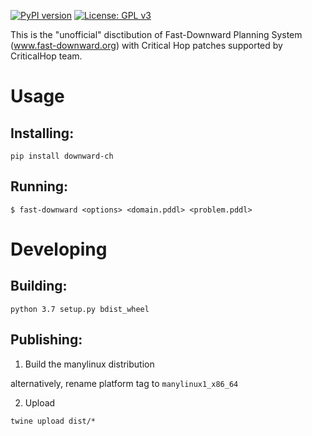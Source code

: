 [![PyPI version](https://badge.fury.io/py/downward-ch.svg)](https://badge.fury.io/py/downward-ch) [![License: GPL v3](https://img.shields.io/badge/License-GPLv3-blue.svg)](https://www.gnu.org/licenses/gpl-3.0)

This is the "unofficial" disctibution of Fast-Downward Planning System (www.fast-downward.org) with Critical Hop patches supported by CriticalHop team. 

# Usage

## Installing:

```
pip install downward-ch
```

## Running:

```
$ fast-downward <options> <domain.pddl> <problem.pddl>
```

# Developing

## Building:

```
python 3.7 setup.py bdist_wheel
```

## Publishing:

1. Build the manylinux distribution

alternatively, rename platform tag to `manylinux1_x86_64`

2. Upload

```
twine upload dist/*
```
